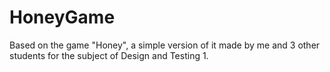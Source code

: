 # HoneyGame
Based on the game "Honey", a simple version of it made by me and 3 other students for the subject of Design and Testing 1.
